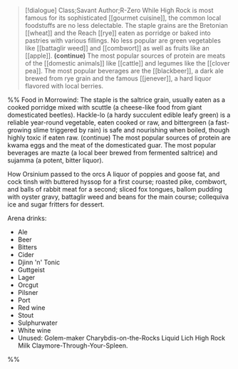 >[!dialogue] Class;Savant Author;R-Zero
>While High Rock is most famous for its sophisticated [[gourmet cuisine]], the common local foodstuffs are no less delectable. The staple grains are the Bretonian [[wheat]] and the Reach [[rye]] eaten as porridge or baked into pastries with various fillings. No less popular are green vegetables like [[battaglir weed]] and [[combwort]] as well as fruits like an [[apple]].
>**(continue)**
>The most popular sources of protein are meats of the [[domestic animals]] like [[cattle]] and legumes like the [[clover pea]]. The most popular beverages are the [[blackbeer]], a dark ale brewed from rye grain and the famous [[jenever]], a hard liquor flavored with local berries.

%%
Food in Morrowind:
The staple is the saltrice grain, usually eaten as a cooked porridge mixed with scuttle (a cheese-like food from giant domesticated beetles). Hackle-lo (a hardy succulent edible leafy green) is a reliable year-round vegetable, eaten cooked or raw, and bittergreen (a fast-growing slime triggered by rain) is safe and nourishing when boiled, though highly toxic if eaten raw.
(continue)
The most popular sources of protein are kwama eggs and the meat of the domesticated guar. The most popular beverages are mazte (a local beer brewed from fermented saltrice) and sujamma (a potent, bitter liquor).

How Orsinium passed to the orcs
A liquor of poppies and goose fat, and cock tinsh with buttered hyssop for a first course; roasted pike, combwort, and balls of rabbit meat for a second; sliced fox tongues, ballom pudding with oyster gravy, battaglir weed and beans for the main course; collequiva ice and sugar fritters for dessert.

Arena drinks:
- Ale
- Beer
- Bitters
- Cider
- Djinn 'n' Tonic
- Guttgeist
- Lager
- Orcgut
- Pilsner
- Port
- Red wine
- Stout
- Sulphurwater
- White wine
-  Unused:
	  Golem-maker
	  Charybdis-on-the-Rocks
	  Liquid Lich
	  High Rock Milk
	  Claymore-Through-Your-Spleen.

%%



